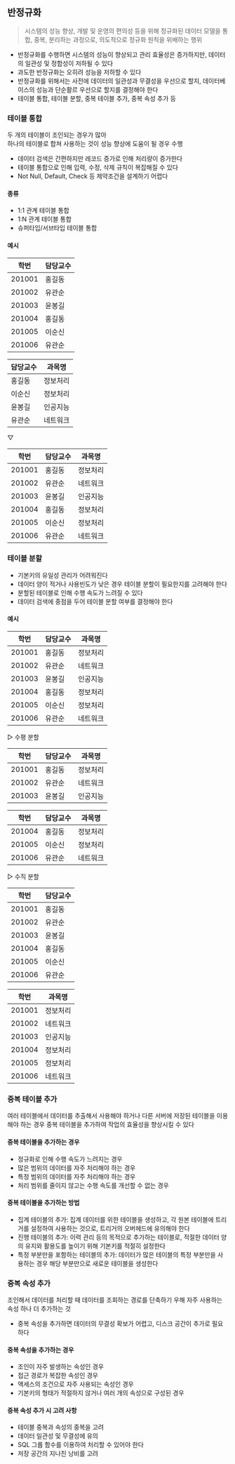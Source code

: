 ## 반정규화

> 시스템의 성능 향상, 개발 및 운영의 편의성 등을 위해 정규화된 데이터 모델을 통합, 중복, 분리하는 과정으로, 의도적으로 정규화 원칙을 위배하는 행위

- 반정규화를 수행하면 시스템의 성능이 향상되고 관리 효율성은 증가하지만, 데이터의 일관성 및 정합성이 저하될 수 있다
- 과도한 반정규화는 오히려 성능을 저하할 수 있다
- 반정규화를 위해서는 사전에 데이터의 일관성과 무결성을 우선으로 할지, 데이터베이스의 성능과 단순활르 우선으로 할지를 결정해야 한다
- 테이블 통합, 테이블 분할, 중복 테이블 추가, 중복 속성 추가 등

### 테이블 통합

두 개의 테이블이 조인되는 경우가 많아  
하나의 테이블로 합쳐 사용하는 것이 성능 향상에 도움이 될 경우 수행

- 데이터 검색은 간편하지만 레코드 증가로 인해 처리량이 증가한다
- 테이블 통합으로 인해 입력, 수정, 삭제 규칙이 복잡해질 수 있다
- Not Null, Default, Check 등 제약조건을 설계하기 어렵다

#### 종류

- 1:1 관계 테이블 통합
- 1:N 관계 테이블 통합
- 슈퍼타입/서브타입 테이블 통합

#### 예시

| 학번   | 담당교수 |
| ------ | -------- |
| 201001 | 홍길동   |
| 201002 | 유관순   |
| 201003 | 윤봉길   |
| 201004 | 홍길동   |
| 201005 | 이순신   |
| 201006 | 유관순   |

| 담당교수 | 과목명   |
| -------- | -------- |
| 홍길동   | 정보처리 |
| 이순신   | 정보처리 |
| 윤봉길   | 인공지능 |
| 유관순   | 네트워크 |

▽

| 학번   | 담당교수 | 과목명   |
| ------ | -------- | -------- |
| 201001 | 홍길동   | 정보처리 |
| 201002 | 유관순   | 네트워크 |
| 201003 | 윤봉길   | 인공지능 |
| 201004 | 홍길동   | 정보처리 |
| 201005 | 이순신   | 정보처리 |
| 201006 | 유관순   | 네트워크 |

### 테이블 분할

- 기본키의 유일성 관리가 어려워진다
- 데이터 양이 적거나 사용빈도가 낮은 경우 테이블 분할이 필요한지를 고려해야 한다
- 분할된 테이블로 인해 수행 속도가 느려질 수 있다
- 데이터 검색에 중점을 두어 테이블 분할 여부를 결정해야 한다

#### 예시

| 학번   | 담당교수 | 과목명   |
| ------ | -------- | -------- |
| 201001 | 홍길동   | 정보처리 |
| 201002 | 유관순   | 네트워크 |
| 201003 | 윤봉길   | 인공지능 |
| 201004 | 홍길동   | 정보처리 |
| 201005 | 이순신   | 정보처리 |
| 201006 | 유관순   | 네트워크 |

▷ 수평 분할

| 학번   | 담당교수 | 과목명   |
| ------ | -------- | -------- |
| 201001 | 홍길동   | 정보처리 |
| 201002 | 유관순   | 네트워크 |
| 201003 | 윤봉길   | 인공지능 |

| 학번   | 담당교수 | 과목명   |
| ------ | -------- | -------- |
| 201004 | 홍길동   | 정보처리 |
| 201005 | 이순신   | 정보처리 |
| 201006 | 유관순   | 네트워크 |

▷ 수직 분할

| 학번   | 담당교수 |
| ------ | -------- |
| 201001 | 홍길동   |
| 201002 | 유관순   |
| 201003 | 윤봉길   |
| 201004 | 홍길동   |
| 201005 | 이순신   |
| 201006 | 유관순   |

| 학번   | 과목명   |
| ------ | -------- |
| 201001 | 정보처리 |
| 201002 | 네트워크 |
| 201003 | 인공지능 |
| 201004 | 정보처리 |
| 201005 | 정보처리 |
| 201006 | 네트워크 |

### 중복 테이블 추가

여러 테이블에서 데이터를 추출해서 사용해야 하거나 다른 서버에 저장된 테이블을 이용해야 하는 경우 중복 테이블을 추가하여 작업의 효율성을 향상시킬 수 있다

#### 중복 테이블을 추가하는 경우

- 정규화로 인해 수행 속도가 느려지는 경우
- 많은 범위의 데이터를 자주 처리해야 하는 경우
- 특정 범위의 데이터를 자주 처리해야 하는 경우
- 처리 범위를 줄이지 않고는 수행 속도를 개선할 수 없는 경우

#### 중복 테이블을 추가하는 방법

- 집계 테이블의 추가: 집계 데이터를 위한 테이블을 생성하고, 각 원본 테이블에 트리거를 설정하여 사용하는 것으로, 트리거의 오버헤드에 유의해야 한다
- 진행 테이블의 추가: 이력 관리 등의 목적으로 추가하는 테이블로, 적절한 데이터 양의 유지와 활용도를 높이기 위해 기본키를 적절히 설정한다
- 특정 부분만을 포함하는 테이블의 추가: 데이터가 많은 테이블의 특정 부분만을 사용하는 경우 해당 부분만으로 새로운 테이블을 생성한다

### 중복 속성 추가

조인해서 데이터를 처리할 때 데이터를 조회하는 경로를 단축하기 우해 자주 사용하는 속성 하나 더 추가하는 것

- 중복 속성을 추가하면 데이터의 무결성 확보가 어렵고, 디스크 공간이 추가로 필요하다

#### 중복 속성을 추가하는 경우

- 조인이 자주 발생하는 속성인 경우
- 접근 경로가 복잡한 속성인 경우
- 액세스의 조건으로 자주 사용되는 속성인 경우
- 기본키의 형태가 적절하지 않거나 여러 개의 속성으로 구성된 경우

#### 중복 속성 추가 시 고려 사항

- 테이블 중복과 속성의 중복을 고려
- 데이터 일관성 및 무결성에 유의
- SQL 그룹 함수를 이용하여 처리할 수 있어야 한다
- 저장 공간의 지나친 낭비를 고려
